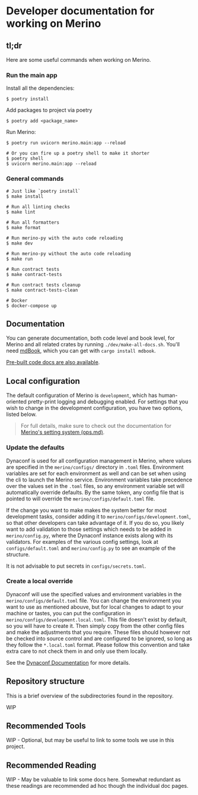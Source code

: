 # Developer documentation for working on Merino

## tl;dr

Here are some useful commands when working on Merino.

### Run the main app

Install all the dependencies:

```
$ poetry install
```

Add packages to project via poetry
```
$ poetry add <package_name>
```

Run Merino:

```
$ poetry run uvicorn merino.main:app --reload

# Or you can fire up a poetry shell to make it shorter
$ poetry shell
$ uvicorn merino.main:app --reload
```

### General commands
```shell
# Just like `poetry install`
$ make install

# Run all linting checks
$ make lint

# Run all formatters
$ make format

# Run merino-py with the auto code reloading
$ make dev

# Run merino-py without the auto code reloading
$ make run

# Run contract tests
$ make contract-tests

# Run contract tests cleanup
$ make contract-tests-clean

# Docker 
$ docker-compose up
```

## Documentation

You can generate documentation, both code level and book level, for Merino and
all related crates by running `./dev/make-all-docs.sh`. You'll need [mdBook][],
which you can get with `cargo install mdbook`.

[Pre-built code docs are also available](/merino-py/book/).

[mdbook]: https://rust-lang.github.io/mdBook/

## Local configuration

The default configuration of Merino is `development`, which has human-oriented
pretty-print logging and debugging enabled. For settings that you wish to change in the
development configuration, you have two options, listed below.

> For full details, make sure to check out the documentation for
> [Merino's setting system (ops.md)](../ops.md).

### Update the defaults

Dynaconf is used for all configuration management in Merino, where 
values are specified in the `merino/configs/` directory in `.toml` files. Environment variables
are set for each environment as well and can be set when using the cli to launch the 
Merino service. 
Environment variables take precedence over the values set in the `.toml` files, so
any environment variable set will automatically override defaults. By the same token,
any config file that is pointed to will override the `merino/configs/default.toml` file.

If the change you want to make makes the system better for most development
tasks, consider adding it to `merino/configs/development.toml`, so that other developers
can take advantage of it. If you do so, you likely want to add validation to those settings
which needs to be added in `merino/config.py`, where the Dynaconf instance exists along 
with its validators. For examples of the various config settings, look at `configs/default.toml`
and `merino/config.py` to see an example of the structure.

It is not advisable to put secrets in `configs/secrets.toml`.

### Create a local override

Dynaconf will use the specified values and environment variables in the 
`merino/configs/default.toml` file. You can change the environment you 
want to use as mentioned abouve, but for local changes to adapt to your 
machine or tastes, you can put the configuration in `merino/configs/development.local.toml`. 
This file doesn't exist by default, so you will have to create it. 
Then simply copy from the other config files and make the adjustments
that you require. These files should however not be checked into source
control and are configured to be ignored, so long as they follow the `*.local.toml` 
format. Please follow this convention and take extra care to not check them in 
and only use them locally. 

See the [Dynaconf Documentation](https://www.dynaconf.com/) for more details. 

## Repository structure

This is a brief overview of the subdirectories found in the repository. 

WIP

## Recommended Tools

WIP  - Optional, but may be useful to link to some tools we use in this project.

## Recommended Reading

WIP - May be valuable to link some docs here. Somewhat redundant as these
readings are recommended ad hoc though the individual doc pages.
